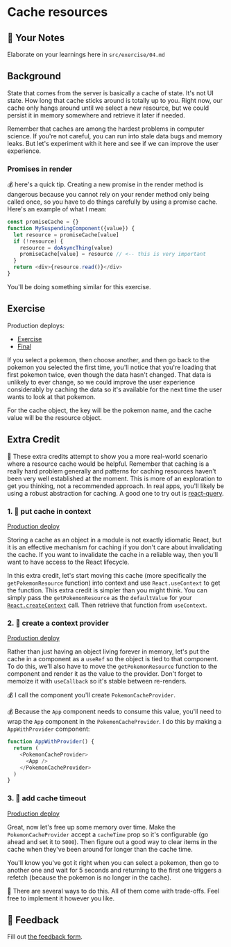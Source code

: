 # Cache resources

## 📝 Your Notes

Elaborate on your learnings here in `src/exercise/04.md`

## Background

State that comes from the server is basically a cache of state. It's not UI
state. How long that cache sticks around is totally up to you. Right now, our
cache only hangs around until we select a new resource, but we could persist it
in memory somewhere and retrieve it later if needed.

Remember that caches are among the hardest problems in computer science. If
you're not careful, you can run into stale data bugs and memory leaks. But let's
experiment with it here and see if we can improve the user experience.

### Promises in render

💰 here's a quick tip. Creating a new promise in the render method is dangerous
because you cannot rely on your render method only being called once, so you
have to do things carefully by using a promise cache. Here's an example of what
I mean:

```javascript
const promiseCache = {}
function MySuspendingComponent({value}) {
  let resource = promiseCache[value]
  if (!resource) {
    resource = doAsyncThing(value)
    promiseCache[value] = resource // <-- this is very important
  }
  return <div>{resource.read()}</div>
}
```

You'll be doing something similar for this exercise.

## Exercise

Production deploys:

- [Exercise](https://react-suspense.netlify.app/isolated/exercise/04.js)
- [Final](https://react-suspense.netlify.app/isolated/final/04.js)

If you select a pokemon, then choose another, and then go back to the pokemon
you selected the first time, you'll notice that you're loading that first
pokemon twice, even though the data hasn't changed. That data is unlikely to
ever change, so we could improve the user experience considerably by caching the
data so it's available for the next time the user wants to look at that pokemon.

For the cache object, the key will be the pokemon name, and the cache value will
be the resource object.

## Extra Credit

🦉 These extra credits attempt to show you a more real-world scenario where a
resource cache would be helpful. Remember that caching is a really hard problem
generally and patterns for caching resources haven't been very well established
at the moment. This is more of an exploration to get you thinking, not a
recommended approach. In real apps, you'll likely be using a robust abstraction
for caching. A good one to try out is
[react-query](https://github.com/tannerlinsley/react-query).

### 1. 💯 put cache in context

[Production deploy](https://react-suspense.netlify.app/isolated/final/04.extra-1.js)

Storing a cache as an object in a module is not exactly idiomatic React, but it
is an effective mechanism for caching if you don't care about invalidating the
cache. If you want to invalidate the cache in a reliable way, then you'll want
to have access to the React lifecycle.

In this extra credit, let's start moving this cache (more specifically the
`getPokemonResource` function) into context and use `React.useContext` to get
the function. This extra credit is simpler than you might think. You can simply
pass the `getPokemonResource` as the `defaultValue` for your
[`React.createContext`](https://reactjs.org/docs/context.html#reactcreatecontext)
call. Then retrieve that function from `useContext`.

### 2. 💯 create a context provider

[Production deploy](https://react-suspense.netlify.app/isolated/final/04.extra-2.js)

Rather than just having an object living forever in memory, let's put the
cache in a component as a `useRef` so the object is tied to that component. To
do this, we'll also have to move the `getPokemonResource` function to the
component and render it as the value to the provider. Don't forget to memoize it
with `useCallback` so it's stable between re-renders.

💰 I call the component you'll create `PokemonCacheProvider`.

💰 Because the `App` component needs to consume this value, you'll need to wrap
the `App` component in the `PokemonCacheProvider`. I do this by making a
`AppWithProvider` component:

```javascript
function AppWithProvider() {
  return (
    <PokemonCacheProvider>
      <App />
    </PokemonCacheProvider>
  )
}
```

### 3. 💯 add cache timeout

[Production deploy](https://react-suspense.netlify.app/isolated/final/04.extra-3.js)

Great, now let's free up some memory over time. Make the `PokemonCacheProvider`
accept a `cacheTime` prop so it's configurable (go ahead and set it to `5000`).
Then figure out a good way to clear items in the cache when they've been around
for longer than the cache time.

You'll know you've got it right when you can select a pokemon, then go to
another one and wait for 5 seconds and returning to the first one triggers a
refetch (because the pokemon is no longer in the cache).

🦉 There are several ways to do this. All of them come with trade-offs. Feel
free to implement it however you like.

## 🦉 Feedback

Fill out
[the feedback form](https://ws.kcd.im/?ws=React%20Suspense%20%F0%9F%94%80&e=04%3A%20Cache%20resources&em=).
